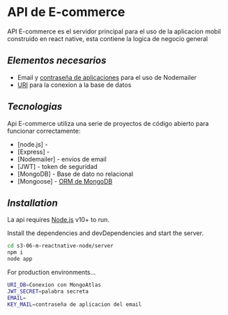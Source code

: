 # API de E-commerce 
API E-commerce es el servidor principal para el uso de la aplicacion mobil construido en react native, esta contiene la logica de negocio general

## _Elementos necesarios_

- Email y [contraseña de aplicaciones](https://support.google.com/accounts/answer/185833?hl=es) para el uso de Nodemailer
- [URI](https://www.mongodb.com/docs/manual/reference/connection-string/) para la conexion a la base de datos

## _Tecnologias_

Api E-commerce utiliza una serie de proyectos de código abierto para funcionar correctamente: 

- [node.js] - 
- [Express] -
- [Nodemailer] - envios de email
- [JWT] - token de seguridad
- [MongoDB] - Base de dato no relacional
- [Mongoose] - [ORM de MongoDB](https://mongoosejs.com/docs/guide.html)

## _Installation_

La api requires [Node.js](https://nodejs.org/) v10+ to run.

Install the dependencies and devDependencies and start the server.

```sh
cd s3-06-m-reactnative-node/server
npm i
node app
```

For production environments...

```sh
URI_DB=Conexion con MongoAtlas
JWT_SECRET=palabra secreta
EMAIL=
KEY_MAIL=contraseña de aplicacion del email

```


